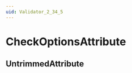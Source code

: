 ```yaml
---
uid: Validator_2_34_5
---
```


# CheckOptionsAttribute

## UntrimmedAttribute

<!-- Description, Properties, ... sections are auto-generated. -->
<!-- REPLACE ME AUTO-GENERATION -->

<!-- Uncomment to add extra details -->
<!--### Details-->

<!-- Uncomment to add example code -->
<!--### Example code-->

